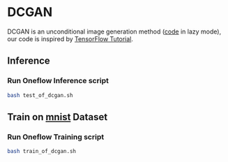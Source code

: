 # DCGAN

DCGAN is an unconditional image generation method ([code](https://github.com/Oneflow-Inc/oneflow_vision_model/tree/main/DCGAN) in lazy mode), our code is inspired by [TensorFlow Tutorial](https://tensorflow.google.cn/tutorials/generative/dcgan).

## Inference
### Run Oneflow Inference script

```bash
bash test_of_dcgan.sh
```

## Train on [mnist](http://yann.lecun.com/exdb/mnist/) Dataset
### Run Oneflow Training script

```bash
bash train_of_dcgan.sh
```

